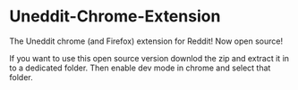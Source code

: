 # Uneddit-Chrome-Extension
The Uneddit chrome (and Firefox) extension for Reddit! Now open source!

If you want to use this open source version downlod the zip and extract it in to a dedicated folder. Then enable dev mode in chrome and select that folder.
